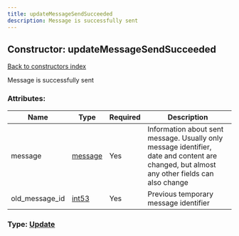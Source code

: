 ```yaml
---
title: updateMessageSendSucceeded
description: Message is successfully sent
---
```

## Constructor: updateMessageSendSucceeded  
[Back to constructors index](index.md)



Message is successfully sent

### Attributes:

| Name     |    Type       | Required | Description |
|----------|---------------|----------|-------------|
|message|[message](../types/message.md) | Yes|Information about sent message. Usually only message identifier, date and content are changed, but almost any other fields can also change|
|old\_message\_id|[int53](../types/int53.md) | Yes|Previous temporary message identifier|



### Type: [Update](../types/Update.md)


